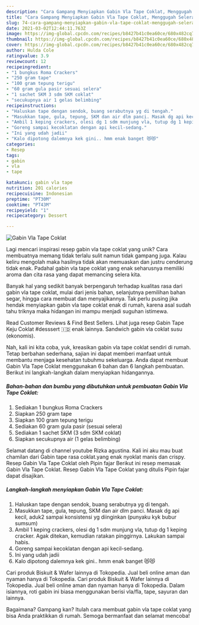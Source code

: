 ```yaml
---
description: "Cara Gampang Menyiapkan Gabin Vla Tape Coklat, Menggugah Selera"
title: "Cara Gampang Menyiapkan Gabin Vla Tape Coklat, Menggugah Selera"
slug: 74-cara-gampang-menyiapkan-gabin-vla-tape-coklat-menggugah-selera
date: 2021-03-02T12:44:11.763Z
image: https://img-global.cpcdn.com/recipes/b8427b41c0ea60ce/680x482cq70/gabin-vla-tape-coklat-foto-resep-utama.jpg
thumbnail: https://img-global.cpcdn.com/recipes/b8427b41c0ea60ce/680x482cq70/gabin-vla-tape-coklat-foto-resep-utama.jpg
cover: https://img-global.cpcdn.com/recipes/b8427b41c0ea60ce/680x482cq70/gabin-vla-tape-coklat-foto-resep-utama.jpg
author: Hulda Cole
ratingvalue: 3.9
reviewcount: 12
recipeingredient:
- "1 bungkus Roma Crackers"
- "250 gram tape"
- "100 gram tepung terigu"
- "60 gram gula pasir sesuai selera"
- "1 sachet SKM 3 sdm SKM coklat"
- "secukupnya air 1 gelas belimbing"
recipeinstructions:
- "Haluskan tape dengan sendok, buang serabutnya yg di tengah."
- "Masukkan tape, gula, tepung, SKM dan air dlm panci. Masak dg api kecil, aduk2 sampai konsistensi yg diinginkan (punyaku kyk bubur sumsum)"
- "Ambil 1 keping crackers, olesi dg 1 sdm munjung vla, tutup dg 1 keping cracker. Agak ditekan, kemudian ratakan pinggirnya. Lakukan sampai habis."
- "Goreng sampai kecoklatan dengan api kecil-sedang."
- "Ini yang udah jadii"
- "Kalo dipotong dalemnya kek gini.. hmm enak banget 😻😻"
categories:
- Resep
tags:
- gabin
- vla
- tape

katakunci: gabin vla tape 
nutrition: 201 calories
recipecuisine: Indonesian
preptime: "PT30M"
cooktime: "PT43M"
recipeyield: "1"
recipecategory: Dessert

---
```



![Gabin Vla Tape Coklat](https://img-global.cpcdn.com/recipes/b8427b41c0ea60ce/680x482cq70/gabin-vla-tape-coklat-foto-resep-utama.jpg)

Lagi mencari inspirasi resep gabin vla tape coklat yang unik? Cara membuatnya memang tidak terlalu sulit namun tidak gampang juga. Kalau keliru mengolah maka hasilnya tidak akan memuaskan dan justru cenderung tidak enak. Padahal gabin vla tape coklat yang enak seharusnya memiliki aroma dan cita rasa yang dapat memancing selera kita.

Banyak hal yang sedikit banyak berpengaruh terhadap kualitas rasa dari gabin vla tape coklat, mulai dari jenis bahan, selanjutnya pemilihan bahan segar, hingga cara membuat dan menyajikannya. Tak perlu pusing jika hendak menyiapkan gabin vla tape coklat enak di rumah, karena asal sudah tahu triknya maka hidangan ini mampu menjadi suguhan istimewa.

Read Customer Reviews &amp; Find Best Sellers. Lihat juga resep Gabin Tape Keju Coklat #desssert 🇮🇩 enak lainnya. Sandwich gabin vla coklat susu (ekonomis).


Nah, kali ini kita coba, yuk, kreasikan gabin vla tape coklat sendiri di rumah. Tetap berbahan sederhana, sajian ini dapat memberi manfaat untuk membantu menjaga kesehatan tubuhmu sekeluarga. Anda dapat membuat Gabin Vla Tape Coklat menggunakan 6 bahan dan 6 langkah pembuatan. Berikut ini langkah-langkah dalam menyiapkan hidangannya.

<!--inarticleads1-->

##### Bahan-bahan dan bumbu yang dibutuhkan untuk pembuatan Gabin Vla Tape Coklat:

1. Sediakan 1 bungkus Roma Crackers
1. Siapkan 250 gram tape
1. Siapkan 100 gram tepung terigu
1. Sediakan 60 gram gula pasir (sesuai selera)
1. Sediakan 1 sachet SKM (3 sdm SKM coklat)
1. Siapkan secukupnya air (1 gelas belimbing)


Selamat datang di channel youtube Rizka agustina. Kali ini aku mau buat chamilan dari Gabin tape rasa coklat.yang enak nyoklat manis dan crispy. Resep Gabin Vla Tape Coklat oleh Pipin fajar Berikut ini resep memasak Gabin Vla Tape Coklat. Resep Gabin Vla Tape Coklat yang ditulis Pipin fajar dapat disajikan. 

<!--inarticleads2-->

##### Langkah-langkah menyiapkan Gabin Vla Tape Coklat:

1. Haluskan tape dengan sendok, buang serabutnya yg di tengah.
1. Masukkan tape, gula, tepung, SKM dan air dlm panci. Masak dg api kecil, aduk2 sampai konsistensi yg diinginkan (punyaku kyk bubur sumsum)
1. Ambil 1 keping crackers, olesi dg 1 sdm munjung vla, tutup dg 1 keping cracker. Agak ditekan, kemudian ratakan pinggirnya. Lakukan sampai habis.
1. Goreng sampai kecoklatan dengan api kecil-sedang.
1. Ini yang udah jadii
1. Kalo dipotong dalemnya kek gini.. hmm enak banget 😻😻


Cari produk Biskuit &amp; Wafer lainnya di Tokopedia. Jual beli online aman dan nyaman hanya di Tokopedia. Cari produk Biskuit &amp; Wafer lainnya di Tokopedia. Jual beli online aman dan nyaman hanya di Tokopedia. Dalam isiannya, roti gabin ini biasa menggunakan berisi vla/fla, tape, sayuran dan lainnya. 

Bagaimana? Gampang kan? Itulah cara membuat gabin vla tape coklat yang bisa Anda praktikkan di rumah. Semoga bermanfaat dan selamat mencoba!
